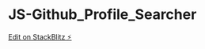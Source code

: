 # JS-Github_Profile_Searcher

[Edit on StackBlitz ⚡️](https://stackblitz.com/edit/web-platform-fjsrjv)